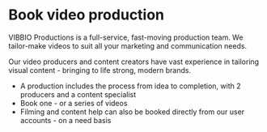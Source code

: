 # Book video production

VIBBIO Productions is a full-service, fast-moving production team. We tailor-make videos to suit all your marketing and communication needs.

Our video producers and content creators have vast experience in tailoring visual content - bringing to life strong, modern brands.

+ A production includes the process from idea to completion, with 2 producers and a content specialist
+ Book one - or a series of videos
+ Filming and content help can also be booked directly from our user accounts - on a need basis